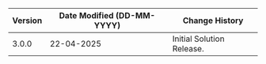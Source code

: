 | **Version** | **Date Modified (DD-MM-YYYY)** | **Change History**                     |
|-------------|--------------------------------|----------------------------------------|
| 3.0.0       | 22-04-2025                     | Initial Solution Release.                | 

